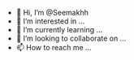 - 👋 Hi, I’m @Seemakhh
- 👀 I’m interested in ...
- 🌱 I’m currently learning ...
- 💞️ I’m looking to collaborate on ...
- 📫 How to reach me ...

<!---
Seemakhh/Seemakhh is a ✨ special ✨ repository because its `README.md` (this file) appears on your GitHub profile.
You can click the Preview link to take a look at your changes.
--->
